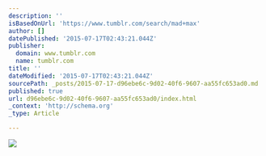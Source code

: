 ```yaml
---
description: ''
isBasedOnUrl: 'https://www.tumblr.com/search/mad+max'
author: []
datePublished: '2015-07-17T02:43:21.044Z'
publisher:
  domain: www.tumblr.com
  name: tumblr.com
title: ''
dateModified: '2015-07-17T02:43:21.044Z'
sourcePath: _posts/2015-07-17-d96ebe6c-9d02-40f6-9607-aa55fc653ad0.md
published: true
url: d96ebe6c-9d02-40f6-9607-aa55fc653ad0/index.html
_context: 'http://schema.org'
_type: Article

---
```

![](https://41.media.tumblr.com/f68eb8710b6c7c566ca31f2c8cc3c7be/tumblr_nrlsdp3IPz1qf3mano1_500.png)